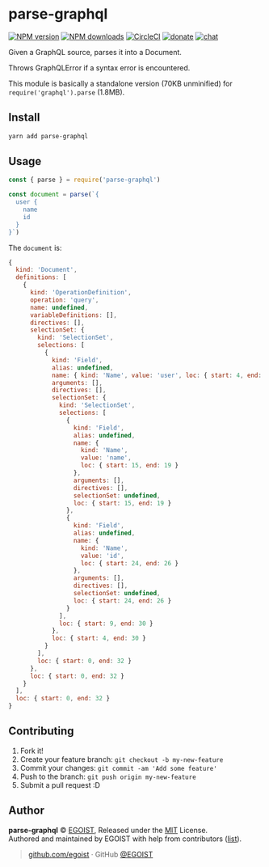 # parse-graphql

[![NPM version](https://badgen.net/npm/v/parse-graphql)](https://npmjs.com/package/parse-graphql) [![NPM downloads](https://badgen.net/npm/dm/parse-graphql)](https://npmjs.com/package/parse-graphql) [![CircleCI](https://badgen.net/circleci/github/egoist/parse-graphql/master)](https://circleci.com/gh/egoist/parse-graphql/tree/master) [![donate](https://badgen.net/badge/support%20me/donate/ff69b4)](https://patreon.com/egoist) [![chat](https://badgen.net/badge/chat%20on/discord/7289DA)](https://chat.egoist.moe)

Given a GraphQL source, parses it into a Document.

Throws GraphQLError if a syntax error is encountered.

This module is basically a standalone version (70KB unminified) for `require('graphql').parse` (1.8MB).

## Install

```bash
yarn add parse-graphql
```

## Usage

```js
const { parse } = require('parse-graphql')

const document = parse(`{
  user {
    name
    id
  }
}`)
```

The `document` is:

```js
{
  kind: 'Document',
  definitions: [
    {
      kind: 'OperationDefinition',
      operation: 'query',
      name: undefined,
      variableDefinitions: [],
      directives: [],
      selectionSet: {
        kind: 'SelectionSet',
        selections: [
          {
            kind: 'Field',
            alias: undefined,
            name: { kind: 'Name', value: 'user', loc: { start: 4, end: 8 } },
            arguments: [],
            directives: [],
            selectionSet: {
              kind: 'SelectionSet',
              selections: [
                {
                  kind: 'Field',
                  alias: undefined,
                  name: {
                    kind: 'Name',
                    value: 'name',
                    loc: { start: 15, end: 19 }
                  },
                  arguments: [],
                  directives: [],
                  selectionSet: undefined,
                  loc: { start: 15, end: 19 }
                },
                {
                  kind: 'Field',
                  alias: undefined,
                  name: {
                    kind: 'Name',
                    value: 'id',
                    loc: { start: 24, end: 26 }
                  },
                  arguments: [],
                  directives: [],
                  selectionSet: undefined,
                  loc: { start: 24, end: 26 }
                }
              ],
              loc: { start: 9, end: 30 }
            },
            loc: { start: 4, end: 30 }
          }
        ],
        loc: { start: 0, end: 32 }
      },
      loc: { start: 0, end: 32 }
    }
  ],
  loc: { start: 0, end: 32 }
}
```

## Contributing

1. Fork it!
2. Create your feature branch: `git checkout -b my-new-feature`
3. Commit your changes: `git commit -am 'Add some feature'`
4. Push to the branch: `git push origin my-new-feature`
5. Submit a pull request :D

## Author

**parse-graphql** © [EGOIST](https://github.com/egoist), Released under the [MIT](./LICENSE) License.<br>
Authored and maintained by EGOIST with help from contributors ([list](https://github.com/egoist/parse-graphql/contributors)).

> [github.com/egoist](https://github.com/egoist) · GitHub [@EGOIST](https://github.com/egoist)
